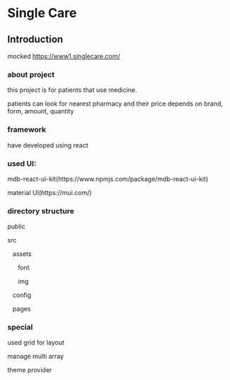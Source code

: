 # Single Care

## Introduction

mocked https://www1.singlecare.com/

### about project
<p>this project is for patients that use medicine.</p>
<p>patients can look for nearest pharmacy and their price depends on brand, form, amount, quantity</p>

### framework
have developed using react

### used UI: 
  <p>mdb-react-ui-kit(https://www.npmjs.com/package/mdb-react-ui-kit)</p>
  <p>material UI(https://mui.com/)</p>

### directory structure
public
<p>src</p>
<p>&nbsp;&nbsp;&nbsp;assets</p>
<p>&nbsp;&nbsp;&nbsp;&nbsp;&nbsp;&nbsp;font</p>
<p>&nbsp;&nbsp;&nbsp;&nbsp;&nbsp;&nbsp;img</p>
<p>&nbsp;&nbsp;&nbsp;config</p>
<p>&nbsp;&nbsp;&nbsp;pages</p>

### special
<p>used grid for layout</p>
<p>manage multi array</p>
<p>theme provider</p>
